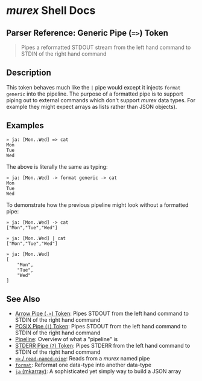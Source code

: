 # _murex_ Shell Docs

## Parser Reference: Generic Pipe (`=>`) Token

> Pipes a reformatted STDOUT stream from the left hand command to STDIN of the right hand command

## Description

This token behaves much like the `|` pipe would except it injects `format
generic` into the pipeline. The purpose of a formatted pipe is to support
piping out to external commands which don't support _murex_ data types. For
example they might expect arrays as lists rather than JSON objects).

## Examples

    » ja: [Mon..Wed] => cat
    Mon
    Tue
    Wed
    
The above is literally the same as typing:

    » ja: [Mon..Wed] -> format generic -> cat
    Mon
    Tue
    Wed
    
To demonstrate how the previous pipeline might look without a formatted pipe:

    » ja: [Mon..Wed] -> cat
    ["Mon","Tue","Wed"]
    
    » ja: [Mon..Wed] | cat
    ["Mon","Tue","Wed"]
    
    » ja: [Mon..Wed]
    [
        "Mon",
        "Tue",
        "Wed"
    ]

## See Also

* [Arrow Pipe (`->`) Token](../parser/pipe-arrow.md):
  Pipes STDOUT from the left hand command to STDIN of the right hand command
* [POSIX Pipe (`|`) Token](../parser/pipe-posix.md):
  Pipes STDOUT from the left hand command to STDIN of the right hand command
* [Pipeline](../user-guide/pipeline.md):
  Overview of what a "pipeline" is
* [STDERR Pipe (`?`) Token](../parser/pipe-err.md):
  Pipes STDERR from the left hand command to STDIN of the right hand command
* [`<>` / `read-named-pipe`](../commands/namedpipe.md):
  Reads from a _murex_ named pipe
* [`format`](../commands/format.md):
  Reformat one data-type into another data-type
* [`ja` (mkarray)](../commands/ja.md):
  A sophisticated yet simply way to build a JSON array